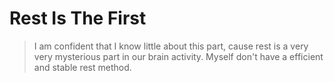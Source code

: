 # Rest Is The First
> I am confident that I know little about this part, cause rest is a very very mysterious part in our brain activity. Myself don't have a efficient and stable rest method.